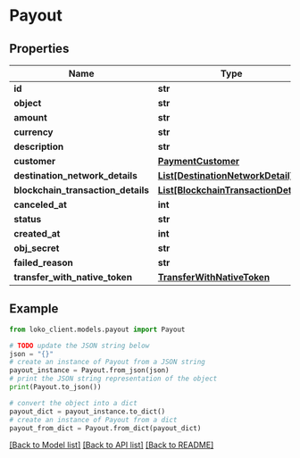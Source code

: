 # Payout


## Properties

Name | Type | Description | Notes
------------ | ------------- | ------------- | -------------
**id** | **str** |  | [optional] 
**object** | **str** |  | [optional] 
**amount** | **str** |  | [optional] 
**currency** | **str** |  | [optional] 
**description** | **str** |  | [optional] 
**customer** | [**PaymentCustomer**](PaymentCustomer.md) |  | [optional] 
**destination_network_details** | [**List[DestinationNetworkDetail]**](DestinationNetworkDetail.md) |  | [optional] 
**blockchain_transaction_details** | [**List[BlockchainTransactionDetail]**](BlockchainTransactionDetail.md) |  | [optional] 
**canceled_at** | **int** |  | [optional] 
**status** | **str** |  | [optional] 
**created_at** | **int** |  | [optional] 
**obj_secret** | **str** |  | [optional] 
**failed_reason** | **str** |  | [optional] 
**transfer_with_native_token** | [**TransferWithNativeToken**](TransferWithNativeToken.md) |  | [optional] 

## Example

```python
from loko_client.models.payout import Payout

# TODO update the JSON string below
json = "{}"
# create an instance of Payout from a JSON string
payout_instance = Payout.from_json(json)
# print the JSON string representation of the object
print(Payout.to_json())

# convert the object into a dict
payout_dict = payout_instance.to_dict()
# create an instance of Payout from a dict
payout_from_dict = Payout.from_dict(payout_dict)
```
[[Back to Model list]](../README.md#documentation-for-models) [[Back to API list]](../README.md#documentation-for-api-endpoints) [[Back to README]](../README.md)


